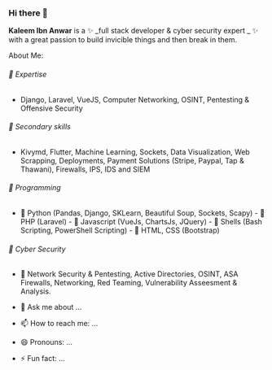 ### Hi there 👋

**Kaleem Ibn Anwar** is a ✨ _full stack developer & cyber security expert _ ✨ with a great passion to build invicible things and then break in them.

About Me:
###### 🔭 Expertise
  - Django, Laravel, VueJS, Computer Networking, OSINT, Pentesting & Offensive Security
###### 👯 Secondary skills
  - Kivymd, Flutter, Machine Learning, Sockets, Data Visualization, Web Scrapping, Deployments, Payment Solutions (Stripe, Paypal, Tap & Thawani), Firewalls, IPS, IDS and SIEM

###### 🔭 Programming
  - 🤔 Python (Pandas, Django, SKLearn, Beautiful Soup, Sockets, Scapy)  - 🤔 PHP (Laravel)  - 🤔 Javascript (VueJs, ChartsJs, JQuery)  - 🤔 Shells (Bash Scripting, PowerShell Scripting)  - 🤔 HTML, CSS (Bootstrap)

###### 🔭 Cyber Security
  - 💬 Network Security & Pentesting, Active Directories, OSINT, ASA Firewalls, Networking, Red Teaming, Vulnerability Asseesment & Analysis.

- 💬 Ask me about ...
- 📫 How to reach me: ...
- 😄 Pronouns: ...
- ⚡ Fun fact: ...
